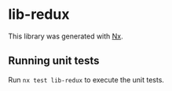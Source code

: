 # lib-redux

This library was generated with [Nx](https://nx.dev).

## Running unit tests

Run `nx test lib-redux` to execute the unit tests.
